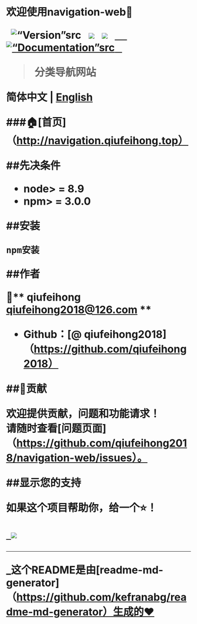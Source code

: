 <h1 align =“center”>欢迎使用navigation-web👋</ h1>
<P>
  <img alt =“Version”src =“https://img.shields.io/badge/version-0.0.1-blue.svg?cacheSeconds=2592000”/>
  <img src =“https://img.shields.io/badge/node-%3E%3D8.9-blue.svg”/>
  <img src =“https://img.shields.io/badge/npm-%3E%3D%203.0.0-blue.svg”/>
  <a href="http://navigation.qiufeihong.top">
    <img alt =“Documentation”src =“https://img.shields.io/badge/documentation-yes-brightgreen.svg"target =”_ blank“/>
  </A>
</ p>

>分类导航网站

简体中文 | [English](./README.md)

###🏠[首页]（http://navigation.qiufeihong.top）

##先决条件

 -  node> = 8.9
 -  npm> = 3.0.0

##安装

```SH
npm安装
```

##作者

👤** qiufeihong <qiufeihong2018@126.com> **

* Github：[@ qiufeihong2018]（https://github.com/qiufeihong2018）

##🤝贡献

欢迎提供贡献，问题和功能请求！<br />请随时查看[问题页面]（https://github.com/qiufeihong2018/navigation-web/issues）。

##显示您的支持

如果这个项目帮助你，给一个⭐️！

<a href="https://www.patreon.com/15058301288">
  <img src =“https://c5.patreon.com/external/logo/become_a_patron_button@2x.png"width =”160“>
</A>

***
_这个README是由[readme-md-generator]（https://github.com/kefranabg/readme-md-generator）生成的❤️
